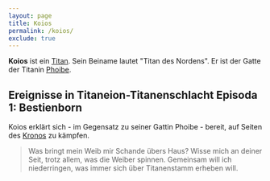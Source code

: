 ```yaml
---
layout: page
title: Koios
permalink: /koios/
exclude: true
---
```


**Koios** ist ein [Titan](/titanen/). Sein Beiname lautet "Titan des Nordens". Er ist der Gatte der Titanin [Phoibe](/phoibe/).

## Ereignisse in Titaneion-Titanenschlacht Episoda 1: Bestienborn

Koios erklärt sich - im Gegensatz zu seiner Gattin Phoibe - bereit, auf Seiten des [Kronos](/kronos/) zu kämpfen.

> Was bringt mein Weib mir Schande übers Haus?
Wisse mich an deiner Seit,
trotz allem, was die Weiber spinnen.
Gemeinsam will ich niederringen,
was immer sich über Titanenstamm erheben will.